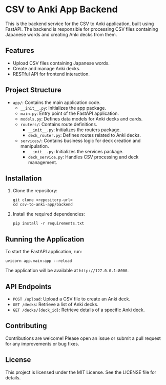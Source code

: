 # CSV to Anki App Backend

This is the backend service for the CSV to Anki application, built using FastAPI. The backend is responsible for processing CSV files containing Japanese words and creating Anki decks from them.

## Features

- Upload CSV files containing Japanese words.
- Create and manage Anki decks.
- RESTful API for frontend interaction.

## Project Structure

- `app/`: Contains the main application code.
  - `__init__.py`: Initializes the app package.
  - `main.py`: Entry point of the FastAPI application.
  - `models.py`: Defines data models for Anki decks and cards.
  - `routers/`: Contains route definitions.
    - `__init__.py`: Initializes the routers package.
    - `deck_router.py`: Defines routes related to Anki decks.
  - `services/`: Contains business logic for deck creation and manipulation.
    - `__init__.py`: Initializes the services package.
    - `deck_service.py`: Handles CSV processing and deck management.

## Installation

1. Clone the repository:
   ```
   git clone <repository-url>
   cd csv-to-anki-app/backend
   ```

2. Install the required dependencies:
   ```
   pip install -r requirements.txt
   ```

## Running the Application

To start the FastAPI application, run:
```
uvicorn app.main:app --reload
```

The application will be available at `http://127.0.0.1:8000`.

## API Endpoints

- `POST /upload`: Upload a CSV file to create an Anki deck.
- `GET /decks`: Retrieve a list of Anki decks.
- `GET /decks/{deck_id}`: Retrieve details of a specific Anki deck.

## Contributing

Contributions are welcome! Please open an issue or submit a pull request for any improvements or bug fixes.

## License

This project is licensed under the MIT License. See the LICENSE file for details.